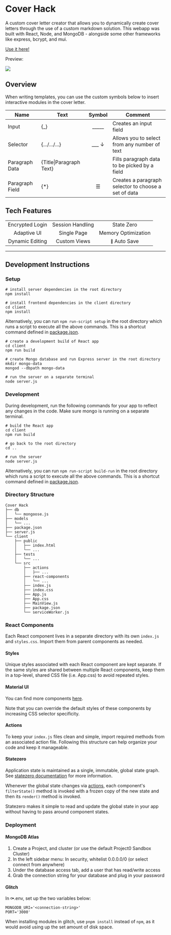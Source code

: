 # Cover Hack

A custom cover letter creator that allows you to dynamically create cover letters through the use of a custom markdown solution. This webapp was built with React, Node, and MongoDB - alongside some other frameworks like express, bcrypt, and mui. 

[Use it here!](https://cover-hack.novac.dev/)

Preview:

![](readme/preview.gif)

## Overview

When writing templates, you can use the custom symbols below to insert interactive modules in the cover letter.

Name | Text | Symbol | Comment
--- | --- | :---: | ---
Input|{_}|_____|Creates an input field
Selector|{.../.../...}|___ ↓|Allows you to select from any number of text
Paragraph Data|{Title\|Paragraph Text}| |Fills paragraph data to be picked by a field
Paragraph Field|{*}|☰|Creates a paragraph selector to choose a set of data

## Tech Features

<table style="text-align:center;">
  <tr>
    <td>Encrypted Login</td>
    <td>Session Handling</td>
    <td>State Zero</td>
  </tr>
  <tr>
    <td>Adaptive UI</td>
    <td>Single Page</td>
    <td>Memory Optimization</td>
  </tr>
  <tr>
    <td>Dynamic Editing</td>
    <td>Custom Views</td>
    <td><sub><sup>🚧</sup></sub> Auto Save</td>
  </tr>
</table>

------------------------------------------

## Development Instructions

### Setup

```
# install server dependencies in the root directory
npm install

# install frontend dependencies in the client directory
cd client
npm install
```

Alternatively, you can run `npm run-script setup` in the root directory which runs a script to execute all the above commands. This is a shortcut command defined in [package.json](package.json).

```
# create a development build of React app
cd client
npm run build

# create Mongo database and run Express server in the root directory
mkdir mongo-data
mongod --dbpath mongo-data

# run the server on a separate terminal
node server.js
```

### Development

During development, run the following commands for your app to reflect any changes in the code. Make sure mongo is running on a separate terminal.

```
# build the React app
cd client
npm run build

# go back to the root directory
cd ..

# run the server
node server.js
```

Alternatively, you can run `npm run-script build-run` in the root directory which runs a script to execute all the above commands. This is a shortcut command defined in [package.json](package.json).

### Directory Structure

```
Cover Hack
├── db
│   └── mongoose.js
├── models
│   └── ...
├── package.json
├── server.js
└── client
    ├── public
    │   ├── index.html
    │   └── ...
    ├── tests
    │   └── ...
    └── src
        ├── actions
        │   ├── ...
        ├── react-components
        │   └── ...
        ├── index.js
        ├── index.css
        ├── App.js
        ├── App.css
        ├── MainView.js
        ├── package.json
        └── serviceWorker.js
```

### React Components

Each React component lives in a separate directory with its own `index.js` and `styles.css`. Import them from parent components as needed.

#### Styles

Unique styles associated with each React component are kept separate. If the same styles are shared between multiple React components, keep them in a top-level, shared CSS file (i.e. App.css) to avoid repeated styles.

#### Material UI

You can find more components [here](https://material-ui.com/).

Note that you can override the default styles of these components by increasing CSS selector specificity.

#### Actions

To keep your `index.js` files clean and simple, import required methods from an associated action file. Following this structure can help organize your code and keep it manageable.

#### Statezero

Application state is maintained as a single, immutable, global state graph. See
[statezero documentation](https://github.com/andornaut/statezero/blob/master/README.md) for more information.

Whenever the global state changes via [actions](client/src/actions), each component's `filterState()` method is invoked with a
frozen copy of the new state and then its `render()` method is invoked.

Statezero makes it simple to read and update the global state in your app without having to pass around component states.

### Deployment

#### MongoDB Atlas
1. Create a Project, and cluster (or use the default Project0 Sandbox Cluster)
2. In the left sidebar menu: In security, whitelist 0.0.0.0/0 (or select connect from anywhere)
3. Under the database access tab, add a user that has read/write access
4. Grab the connection string for your database and plug in your password

#### Glitch
In ⚩.env, set up the two variables below:
```
MONGODB_URI='<connection-string>'
PORT='3000'
```

When installing modules in glitch, use `pnpm install` instead of `npm`, as it would avoid using up the set amount of disk space.